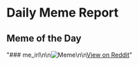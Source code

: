# Daily Meme Report

## Meme of the Day
"### me_irl\n\n![Meme](https://i.redd.it/o6ho6nkqncbf1.gif)\n\n[View on Reddit](https://redd.it/1ltgyaw)"
